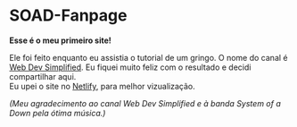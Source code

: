 # SOAD-Fanpage
**Esse é o meu primeiro site!**
  
Ele foi feito enquanto eu assistia o tutorial de um gringo. O nome do canal é [Web Dev Simplified](https://www.youtube.com/c/WebDevSimplified?app=desktop). 
Eu fiquei muito feliz com o resultado e decidi compartilhar aqui.  
Eu upei o site no [Netlify](https://system-of-a-down-br.netlify.app/sobre.html), para melhor vizualização.  
  
  
_(Meu agradecimento ao canal Web Dev Simplified e à banda System of a Down pela ótima música.)_
